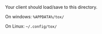 Your client should load/save to this directory.

On windows: ``%APPDATA%/tox/``

On Linux: ``~/.config/tox/``
